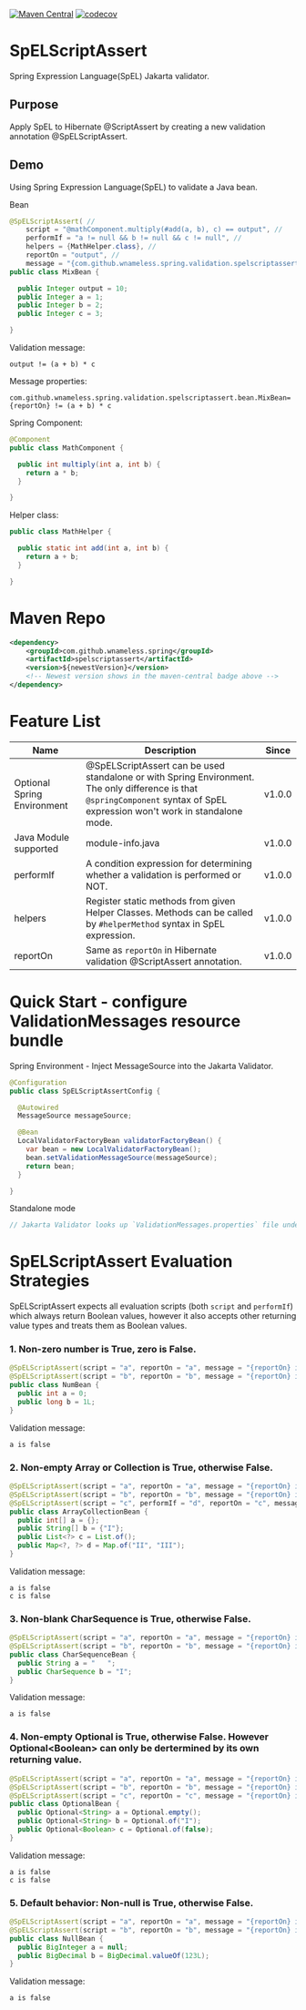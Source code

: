 [![Maven Central](https://maven-badges.herokuapp.com/maven-central/com.github.wnameless.spring/spelscriptassert/badge.svg)](https://maven-badges.herokuapp.com/maven-central/com.github.wnameless.spring/spelscriptassert)
[![codecov](https://codecov.io/gh/wnameless/spelscriptassert/branch/master/graph/badge.svg)](https://codecov.io/gh/wnameless/spelscriptassert)

SpELScriptAssert
=============
Spring Expression Language(SpEL) Jakarta validator.

## Purpose
Apply SpEL to Hibernate @ScriptAssert by creating a new validation annotation @SpELScriptAssert.

## Demo
Using Spring Expression Language(SpEL) to validate a Java bean.

Bean
```java
@SpELScriptAssert( //
    script = "@mathComponent.multiply(#add(a, b), c) == output", //
    performIf = "a != null && b != null && c != null", //
    helpers = {MathHelper.class}, //
    reportOn = "output", //
    message = "{com.github.wnameless.spring.validation.spelscriptassert.bean.MixBean}")
public class MixBean {

  public Integer output = 10;
  public Integer a = 1;
  public Integer b = 2;
  public Integer c = 3;

}
```

Validation message:
```
output != (a + b) * c
```

Message properties:
```properties
com.github.wnameless.spring.validation.spelscriptassert.bean.MixBean={reportOn} != (a + b) * c
```

Spring Component:
```java
@Component
public class MathComponent {

  public int multiply(int a, int b) {
    return a * b;
  }

}
```

Helper class:
```java
public class MathHelper {

  public static int add(int a, int b) {
    return a + b;
  }

}
```

# Maven Repo
```xml
<dependency>
	<groupId>com.github.wnameless.spring</groupId>
	<artifactId>spelscriptassert</artifactId>
	<version>${newestVersion}</version>
	<!-- Newest version shows in the maven-central badge above -->
</dependency>
```

# Feature List
| Name | Description | Since |
| --- | --- | --- |
| Optional Spring Environment | @SpELScriptAssert can be used standalone or with Spring Environment. The only difference is that `@springComponent` syntax of SpEL expression won't work in standalone mode. | v1.0.0 |
| Java Module supported  | module-info.java | v1.0.0 |
| performIf | A condition expression for determining whether a validation is performed or NOT. | v1.0.0 |
| helpers | Register static methods from given Helper Classes. Methods can be called by `#helperMethod` syntax in SpEL expression. | v1.0.0 |
| reportOn | Same as `reportOn` in Hibernate validation @ScriptAssert annotation. | v1.0.0 |


# Quick Start - configure ValidationMessages resource bundle
Spring Environment - Inject MessageSource into the Jakarta Validator.
```java
@Configuration
public class SpELScriptAssertConfig {

  @Autowired
  MessageSource messageSource;

  @Bean
  LocalValidatorFactoryBean validatorFactoryBean() {
    var bean = new LocalValidatorFactoryBean();
    bean.setValidationMessageSource(messageSource);
    return bean;
  }

}
```

Standalone mode
```java
// Jakarta Validator looks up `ValidationMessages.properties` file under classpath by default
```

# SpELScriptAssert Evaluation Strategies
SpELScriptAssert expects all evaluation scripts (both `script` and `performIf`) which always return Boolean values, however it also accepts other returning value types and treats them as Boolean values.

### 1. Non-zero number is True, zero is False.
```java
@SpELScriptAssert(script = "a", reportOn = "a", message = "{reportOn} is false")
@SpELScriptAssert(script = "b", reportOn = "b", message = "{reportOn} is false")
public class NumBean {
  public int a = 0;
  public long b = 1L;
}
```
Validation message:
```
a is false
```

### 2. Non-empty Array or Collection is True, otherwise False.
```java
@SpELScriptAssert(script = "a", reportOn = "a", message = "{reportOn} is false")
@SpELScriptAssert(script = "b", reportOn = "b", message = "{reportOn} is false")
@SpELScriptAssert(script = "c", performIf = "d", reportOn = "c", message = "{reportOn} is false")
public class ArrayCollectionBean {
  public int[] a = {};
  public String[] b = {"I"};
  public List<?> c = List.of();
  public Map<?, ?> d = Map.of("II", "III");
}
```
Validation message:
```
a is false
c is false
```

### 3. Non-blank CharSequence is True, otherwise False.
```java
@SpELScriptAssert(script = "a", reportOn = "a", message = "{reportOn} is false")
@SpELScriptAssert(script = "b", reportOn = "b", message = "{reportOn} is false")
public class CharSequenceBean {
  public String a = "   ";
  public CharSequence b = "I";
}
```
Validation message:
```
a is false
```

### 4. Non-empty Optional is True, otherwise False. However Optional\<Boolean\> can only be dertermined by its own returning value.
```java
@SpELScriptAssert(script = "a", reportOn = "a", message = "{reportOn} is false")
@SpELScriptAssert(script = "b", reportOn = "b", message = "{reportOn} is false")
@SpELScriptAssert(script = "c", reportOn = "c", message = "{reportOn} is false")
public class OptionalBean {
  public Optional<String> a = Optional.empty();
  public Optional<String> b = Optional.of("I");
  public Optional<Boolean> c = Optional.of(false);
}

```
Validation message:
```
a is false
c is false
```

### 5. Default behavior: Non-null is True, otherwise False.
```java
@SpELScriptAssert(script = "a", reportOn = "a", message = "{reportOn} is false")
@SpELScriptAssert(script = "b", reportOn = "b", message = "{reportOn} is false")
public class NullBean {
  public BigInteger a = null;
  public BigDecimal b = BigDecimal.valueOf(123L);
}
```
Validation message:
```
a is false
```
